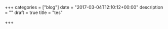 +++
categories = ["blog"]
date = "2017-03-04T12:10:12+00:00"
description = ""
draft = true
title = "tes"

+++
